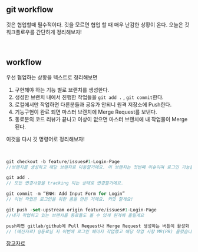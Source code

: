 ## git workflow

깃은 협업할때 필수적이다. 깃을 모르면 협업 할 때 매우 난감한 상황이 온다. 오늘은 깃 워크플로우를 간단하게 정리해보자!

<br />

## workflow

우선 협업하는 상황을 텍스트로 정리해보면

1. 구현해야 하는 기능 별로 브랜치를 생성한다.
2. 생성한 브랜치 내에서 진행한 작업들을 `git add .` , `git commit`한다.
3. 로컬에서만 작업하면 다른분들과 공유가 안되니 원격 저장소에 Push한다.
4. 기능구현이 완료 되면 마스터 브랜치에 Merge Request를 보낸다.
5. 동료분의 코드 리뷰가 끝나고 이상이 없으면 마스터 브랜치에 내 작업물이 Merge 된다.

이것을 다시 깃 명령어로 정리해보자!

<br />

```js
git checkout -b feature/issues#1-Login-Page
//브랜치를 생성하고 해당 브랜치로 이동할거에요. 이 브랜치는 첫번째 이슈이며 로그인 기능을 하는 페이지를 만들거에요.

git add .
// 모든 변경사항을 tracking 되는 상태로 변경할거에요.

git commit -m “ENH: Add Input Form for Login”
// 이번 작업은 로그인을 위한 폼을 만든 거에요. 커밋 할게요!

git push -set-upstream origin feature/issues#1-Login-Page
//내가 작업하고 있는 브랜치를 동료들도 볼 수 있게 원격에 올릴게요

push하면 gitlab/github에 Pull Request나 Merge Request 생성하는 버튼이 활성화
// (메신저로) @동료님 저 이번에 로그인 페이지 작업했고 해당 작업 사항 MR(PR) 올렸습니다! 피드백 부탁드립니다! 감사합니다~
```

[참고자료](https://medium.com/@_diana_lee/github-gitlab%EC%9C%BC%EB%A1%9C-%ED%98%91%EC%97%85%ED%95%98%EB%8A%94-%ED%95%9C%EA%B0%80%EC%A7%80-%EB%B0%A9%EB%B2%95-feature-branch-workflow-9034441cf285)